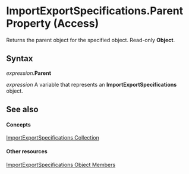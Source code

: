 
# ImportExportSpecifications.Parent Property (Access)

Returns the parent object for the specified object. Read-only  **Object**.


## Syntax

 _expression_.**Parent**

 _expression_ A variable that represents an  **ImportExportSpecifications** object.


## See also


#### Concepts


 [ImportExportSpecifications Collection](9ddb9b30-36f3-5efb-8b15-69762c660338.md)
#### Other resources


 [ImportExportSpecifications Object Members](1bf43e82-a925-d040-fbbd-2e86a9911a17.md)
